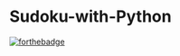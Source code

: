 # Sudoku-with-Python
[![forthebadge](https://forthebadge.com/images/badges/made-with-python.svg)](https://forthebadge.com)
